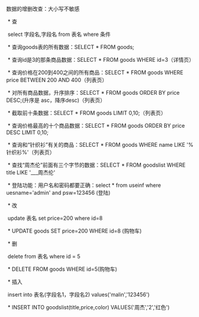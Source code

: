 数据的增删改查：大小写不敏感

​            * 查

​                select 字段名,字段名 from 表名 where 条件

​                    * 查询goods表的所有数据：SELECT * FROM goods;

​                    * 查询id是3的那条商品数据：SELECT * FROM goods WHERE id=3（详情页）

​                    * 查询价格在200到400之间的所有商品：SELECT * FROM goods WHERE price BETWEEN 200 AND 400（列表页）

​                    * 对所有商品数据，升序排序：SELECT * FROM goods ORDER BY price DESC;(升序是 asc，降序desc)（列表页）

​                    * 截取前十条数据：SELECT * FROM goods LIMIT 0,10;（列表页）

​                    * 查询价格最高的十个商品数据：SELECT * FROM goods ORDER BY price DESC LIMIT 0,10;

​                    * 查询和“针织衫”有关的商品：SELECT * FROM goods WHERE name LIKE '%针织衫%'（列表页）

​                    * 查找“周杰伦”前面有三个字节的数据：SELECT * FROM goodslist WHERE title LIKE '___周杰伦'

​                    * 登陆功能：用户名和密码都要正确：select * from useinf where uesname='admin' and psw=123456 (登陆)

​            * 改

​                update 表名 set price=200 where id=8

​                    * UPDATE goods SET price=200 WHERE id=8 (购物车)

​            * 删

​                delete from 表名 where id = 5

​                    * DELETE FROM goods WHERE id=5(购物车)

​            * 插入

​                insert into 表名(字段名1，字段名2) values('malin','123456')

​                * INSERT INTO goodslist(title,price,color) VALUES('周杰','2','红色')